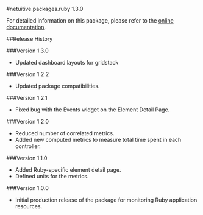 #netuitive.packages.ruby 1.3.0

For detailed information on this package, please refer to the [online documentation](https://help.netuitive.com/Content/Integrations/ruby.htm).

##Release History

###Version 1.3.0

* Updated dashboard layouts for gridstack

###Version 1.2.2

* Updated package compatibilities.

###Version 1.2.1

* Fixed bug with the Events widget on the Element Detail Page.

###Version 1.2.0

* Reduced number of correlated metrics.
* Added new computed metrics to measure total time spent in each controller.

###Version 1.1.0

* Added Ruby-specific element detail page.
* Defined units for the metrics.

###Version 1.0.0

* Initial production release of the package for monitoring Ruby application resources.
